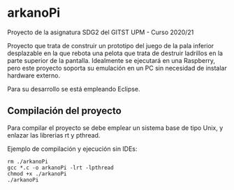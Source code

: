 # arkanoPi
Proyecto de la asignatura SDG2 del GITST UPM - Curso 2020/21

Proyecto que trata de construir un prototipo del juego de la pala inferior desplazable en la que rebota una pelota que trata de destruir ladrillos en la parte superior de la pantalla.
Idealmente se ejecutará en una Raspberry, pero este proyecto soporta su emulación en un PC sin necesidad de instalar hardware externo.

Para su desarrollo se está empleando Eclipse.

## Compilación del proyecto
Para compilar el proyecto se debe emplear un sistema base de tipo Unix, y enlazar las librerias rt y pthread.

Ejemplo de compilación y ejecución sin IDEs:
```
rm ./arkanoPi
gcc *.c -o arkanoPi -lrt -lpthread
chmod +x ./arkanoPi
./arkanoPi
```
